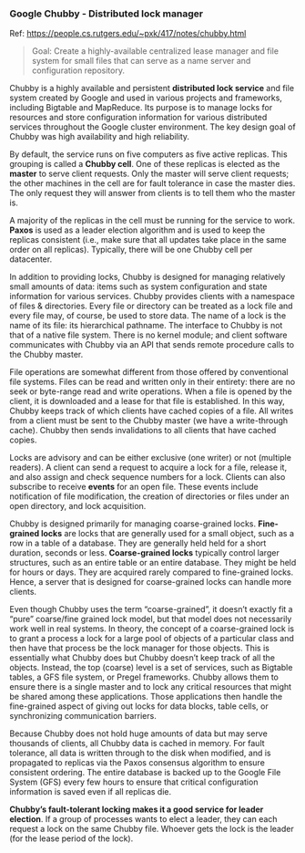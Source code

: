### Google Chubby - Distributed lock manager

Ref: https://people.cs.rutgers.edu/~pxk/417/notes/chubby.html


> Goal: Create a highly-available centralized lease manager and file system for small files that can 
serve as a name server and configuration repository.


Chubby is a highly available and persistent **distributed lock service** and file system created by Google and used in various projects and frameworks, including Bigtable and MapReduce. Its purpose is to manage locks for resources and store configuration information for various distributed services throughout the Google cluster environment. The key design goal of Chubby was high availability and high reliability.

By default, the service runs on five computers as five active replicas. This grouping is called a **Chubby cell**. One of these replicas is elected as the **master** to serve client requests. Only the master will serve client requests; the other machines in the cell are for fault tolerance in case the master dies. The only request they will answer from clients is to tell them who the master is.

A majority of the replicas in the cell must be running for the service to work. **Paxos** is used as a leader election algorithm and is used to keep the replicas consistent (i.e., make sure that all updates take place in the same order on all replicas). Typically, there will be one Chubby cell per datacenter.

In addition to providing locks, Chubby is designed for managing relatively small amounts of data: items such as system configuration and state information for various services. Chubby provides clients with a namespace of files & directories. Every file or directory can be treated as a lock file and every file may, of course, be used to store data. The name of a lock is the name of its file: its hierarchical pathname. The interface to Chubby is not that of a native file system. There is no kernel module; and client software communicates with Chubby via an API that sends remote procedure calls to the Chubby master.

File operations are somewhat different from those offered by conventional file systems. Files can be read and written only in their entirety: there are no seek or byte-range read and write operations. When a file is opened by the client, it is downloaded and a lease for that file is established. In this way, Chubby keeps track of which clients have cached copies of a file. All writes from a client must be sent to the Chubby master (we have a write-through cache). Chubby then sends invalidations to all clients that have cached copies.

Locks are advisory and can be either exclusive (one writer) or not (multiple readers). A client can send a request to acquire a lock for a file, release it, and also assign and check sequence numbers for a lock. Clients can also subscribe to receive **events** for an open file. These events include notification of file modification, the creation of directories or files under an open directory, and lock acquisition.

Chubby is designed primarily for managing coarse-grained locks. **Fine-grained locks** are locks that are generally used for a small object, such as a row in a table of a database. They are generally held held for a short duration, seconds or less. **Coarse-grained locks** typically control larger structures, such as an entire table or an entire database. They might be held for hours or days. They are acquired rarely compared to fine-grained locks. Hence, a server that is designed for coarse-grained locks can handle more clients.

Even though Chubby uses the term “coarse-grained”, it doesn’t exactly fit a “pure” coarse/fine grained lock model, but that model does not necessarily work well in real systems. In theory, the concept of a coarse-grained lock is to grant a process a lock for a large pool of objects of a particular class and then have that process be the lock manager for those objects. This is essentially what Chubby does but Chubby doesn’t keep track of all the objects. Instead, the top (coarse) level is a set of services, such as Bigtable tables, a GFS file system, or Pregel frameworks. Chubby allows them to ensure there is a single master and to lock any critical resources that might be shared among these applications. Those applications then handle the fine-grained aspect of giving out locks for data blocks, table cells, or synchronizing communication barriers.

Because Chubby does not hold huge amounts of data but may serve thousands of clients, all Chubby data is cached in memory. For fault tolerance, all data is written through to the disk when modified, and is propagated to replicas via the Paxos consensus algorithm to ensure consistent ordering. The entire database is backed up to the Google File System (GFS) every few hours to ensure that critical configuration information is saved even if all replicas die.

**Chubby’s fault-tolerant locking makes it a good service for leader election**. If a group of processes wants to elect a leader, they can each request a lock on the same Chubby file. Whoever gets the lock is the leader (for the lease period of the lock).
